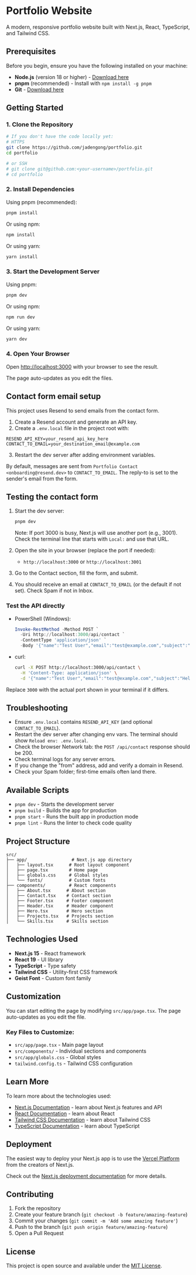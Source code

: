 # Portfolio Website

A modern, responsive portfolio website built with Next.js, React, TypeScript, and Tailwind CSS.

## Prerequisites

Before you begin, ensure you have the following installed on your machine:

- **Node.js** (version 18 or higher) - [Download here](https://nodejs.org/)
- **pnpm** (recommended) - Install with `npm install -g pnpm`
- **Git** - [Download here](https://git-scm.com/)

## Getting Started

### 1. Clone the Repository

```bash
# If you don't have the code locally yet:
# HTTPS
git clone https://github.com/jadengong/portfolio.git
cd portfolio

# or SSH
# git clone git@github.com:<your-username>/portfolio.git
# cd portfolio
```

### 2. Install Dependencies

Using pnpm (recommended):
```bash
pnpm install
```

Or using npm:
```bash
npm install
```

Or using yarn:
```bash
yarn install
```

### 3. Start the Development Server

Using pnpm:
```bash
pnpm dev
```

Or using npm:
```bash
npm run dev
```

Or using yarn:
```bash
yarn dev
```

### 4. Open Your Browser

Open [http://localhost:3000](http://localhost:3000) with your browser to see the result.

The page auto-updates as you edit the files.

## Contact form email setup

This project uses Resend to send emails from the contact form.

1. Create a Resend account and generate an API key.
2. Create a `.env.local` file in the project root with:

```
RESEND_API_KEY=your_resend_api_key_here
CONTACT_TO_EMAIL=your_destination_email@example.com
```

3. Restart the dev server after adding environment variables.

By default, messages are sent from `Portfolio Contact <onboarding@resend.dev>` to `CONTACT_TO_EMAIL`. The reply-to is set to the sender's email from the form.

## Testing the contact form

1. Start the dev server:
   ```bash
   pnpm dev
   ```
   Note: If port 3000 is busy, Next.js will use another port (e.g., 3001). Check the terminal line that starts with `Local:` and use that URL.

2. Open the site in your browser (replace the port if needed):
   - `http://localhost:3000` or `http://localhost:3001`

3. Go to the Contact section, fill the form, and submit.

4. You should receive an email at `CONTACT_TO_EMAIL` (or the default if not set). Check Spam if not in Inbox.

### Test the API directly

- PowerShell (Windows):
  ```powershell
  Invoke-RestMethod -Method POST `
    -Uri http://localhost:3000/api/contact `
    -ContentType 'application/json' `
    -Body '{"name":"Test User","email":"test@example.com","subject":"Hello","message":"This is a test."}'
  ```

- curl:
  ```bash
  curl -X POST http://localhost:3000/api/contact \
    -H 'Content-Type: application/json' \
    -d '{"name":"Test User","email":"test@example.com","subject":"Hello","message":"This is a test."}'
  ```

Replace `3000` with the actual port shown in your terminal if it differs.

## Troubleshooting

- Ensure `.env.local` contains `RESEND_API_KEY` (and optional `CONTACT_TO_EMAIL`).
- Restart the dev server after changing env vars. The terminal should show `Reload env: .env.local`.
- Check the browser Network tab: the `POST /api/contact` response should be 200.
- Check terminal logs for any server errors.
- If you change the "from" address, add and verify a domain in Resend.
- Check your Spam folder; first-time emails often land there.

## Available Scripts

- `pnpm dev` - Starts the development server
- `pnpm build` - Builds the app for production
- `pnpm start` - Runs the built app in production mode
- `pnpm lint` - Runs the linter to check code quality

## Project Structure

```
src/
├── app/                 # Next.js app directory
│   ├── layout.tsx      # Root layout component
│   ├── page.tsx        # Home page
│   ├── globals.css     # Global styles
│   └── fonts/          # Custom fonts
├── components/         # React components
│   ├── About.tsx      # About section
│   ├── Contact.tsx    # Contact section
│   ├── Footer.tsx     # Footer component
│   ├── Header.tsx     # Header component
│   ├── Hero.tsx       # Hero section
│   ├── Projects.tsx   # Projects section
│   └── Skills.tsx     # Skills section
```

## Technologies Used

- **Next.js 15** - React framework
- **React 19** - UI library
- **TypeScript** - Type safety
- **Tailwind CSS** - Utility-first CSS framework
- **Geist Font** - Custom font family

## Customization

You can start editing the page by modifying `src/app/page.tsx`. The page auto-updates as you edit the file.

### Key Files to Customize:

- `src/app/page.tsx` - Main page layout
- `src/components/` - Individual sections and components
- `src/app/globals.css` - Global styles
- `tailwind.config.ts` - Tailwind CSS configuration

## Learn More

To learn more about the technologies used:

- [Next.js Documentation](https://nextjs.org/docs) - learn about Next.js features and API
- [React Documentation](https://react.dev/) - learn about React
- [Tailwind CSS Documentation](https://tailwindcss.com/docs) - learn about Tailwind CSS
- [TypeScript Documentation](https://www.typescriptlang.org/docs/) - learn about TypeScript

## Deployment

The easiest way to deploy your Next.js app is to use the [Vercel Platform](https://vercel.com/new?utm_medium=default-template&filter=next.js&utm_source=create-next-app&utm_campaign=create-next-app-readme) from the creators of Next.js.

Check out the [Next.js deployment documentation](https://nextjs.org/docs/app/building-your-application/deploying) for more details.

## Contributing

1. Fork the repository
2. Create your feature branch (`git checkout -b feature/amazing-feature`)
3. Commit your changes (`git commit -m 'Add some amazing feature'`)
4. Push to the branch (`git push origin feature/amazing-feature`)
5. Open a Pull Request

## License

This project is open source and available under the [MIT License](LICENSE).
